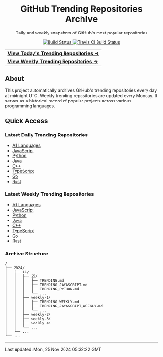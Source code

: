 <div align="center">
<h1>GitHub Trending Repositories Archive</h1>
<p>Daily and weekly snapshots of GitHub's most popular repositories</p>

<a href="https://github.com/saiki-mbs/github-trending-archive">
<img src="https://img.shields.io/badge/build-undefined-red" alt="Build Status">
</a>
<a href="https://travis-ci.com/github/saiki-mbs/github-trending-tracker">
<img src="https://travis-ci.com/saiki-mbs/github-trending-tracker.svg?branch=main" alt="Travis CI Build Status">
</a>
</div>

<div align="center">
<table>
<tr>
  <td>
    <a href="./2024/11/25/TRENDING.md">
      <b>View Today's Trending Repositories →</b>
    </a>
  </td>
</tr>
<tr>
  <td>
    <a href="./2024/11/weekly-5/TRENDING_WEEKLY.md">
      <b>View Weekly Trending Repositories →</b>
    </a>
  </td>
</tr>
</table>
</div>

## About

This project automatically archives GitHub's trending repositories every day at midnight UTC. Weekly trending repositories are updated every Monday. It serves as a historical record of popular projects across various programming languages.

## Quick Access

### Latest Daily Trending Repositories

- [All Languages](./2024/11/25/TRENDING.md)
- [JavaScript](./2024/11/25/TRENDING_JAVASCRIPT.md)
- [Python](./2024/11/25/TRENDING_PYTHON.md)
- [Java](./2024/11/25/TRENDING_JAVA.md)
- [C++](./2024/11/25/TRENDING_CPP.md)
- [TypeScript](./2024/11/25/TRENDING_TYPESCRIPT.md)
- [Go](./2024/11/25/TRENDING_GO.md)
- [Rust](./2024/11/25/TRENDING_RUST.md)

### Latest Weekly Trending Repositories

- [All Languages](./2024/11/weekly-5/TRENDING_WEEKLY.md)
- [JavaScript](./2024/11/weekly-5/TRENDING_JAVASCRIPT_WEEKLY.md)
- [Python](./2024/11/weekly-5/TRENDING_PYTHON_WEEKLY.md)
- [Java](./2024/11/weekly-5/TRENDING_JAVA_WEEKLY.md)
- [C++](./2024/11/weekly-5/TRENDING_CPP_WEEKLY.md)
- [TypeScript](./2024/11/weekly-5/TRENDING_TYPESCRIPT_WEEKLY.md)
- [Go](./2024/11/weekly-5/TRENDING_GO_WEEKLY.md)
- [Rust](./2024/11/weekly-5/TRENDING_RUST_WEEKLY.md)

### Archive Structure

```
/
├── 2024/
│   ├── 11/
│   │   ├── 25/
│   │   │   ├── TRENDING.md
│   │   │   ├── TRENDING_JAVASCRIPT.md
│   │   │   ├── TRENDING_PYTHON.md
│   │   │   └── ...
│   │   ├── weekly-1/
│   │   │   ├── TRENDING_WEEKLY.md
│   │   │   ├── TRENDING_JAVASCRIPT_WEEKLY.md
│   │   │   └── ...
│   │   ├── weekly-2/
│   │   ├── weekly-3/
│   │   ├── weekly-4/
│   │   └── ...
│   └── ...
└── ...
```

---

Last updated: Mon, 25 Nov 2024 05:32:22 GMT